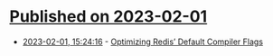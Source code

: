 # [Published on 2023-02-01](index.md)

* [2023-02-01, 15:24:16](https://lobste.rs/s/xwckal/optimizing_redis_default_compiler_flags) - [Optimizing Redis’ Default Compiler Flags](https://redis.com/blog/optimizing-redis-compiler-flags/)
